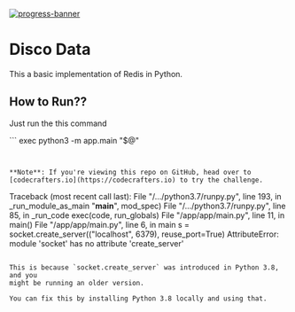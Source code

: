 [![progress-banner](https://backend.codecrafters.io/progress/redis/bb559497-c5fd-4e84-b125-d827d33f47a6)](https://app.codecrafters.io/users/codecrafters-bot?r=2qF)

<h1>Disco Data</h1>
This a basic implementation of Redis in Python.

<h2>How to Run??</h2>
<p>Just run the this command</p>
```
exec python3 -m app.main "$@"

```


**Note**: If you're viewing this repo on GitHub, head over to
[codecrafters.io](https://codecrafters.io) to try the challenge.

```
Traceback (most recent call last):
  File "/.../python3.7/runpy.py", line 193, in _run_module_as_main
    "__main__", mod_spec)
  File "/.../python3.7/runpy.py", line 85, in _run_code
    exec(code, run_globals)
  File "/app/app/main.py", line 11, in <module>
    main()
  File "/app/app/main.py", line 6, in main
    s = socket.create_server(("localhost", 6379), reuse_port=True)
AttributeError: module 'socket' has no attribute 'create_server'
```

This is because `socket.create_server` was introduced in Python 3.8, and you
might be running an older version.

You can fix this by installing Python 3.8 locally and using that.

